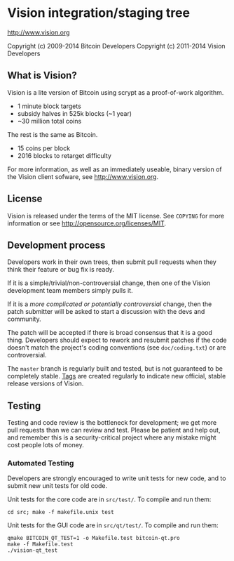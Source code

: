 Vision integration/staging tree
================================

http://www.vision.org

Copyright (c) 2009-2014 Bitcoin Developers
Copyright (c) 2011-2014 Vision Developers

What is Vision?
----------------

Vision is a lite version of Bitcoin using scrypt as a proof-of-work algorithm.
 - 1 minute block targets
 - subsidy halves in 525k blocks (~1 year)
 - ~30 million total coins

The rest is the same as Bitcoin.
 - 15 coins per block
 - 2016 blocks to retarget difficulty

For more information, as well as an immediately useable, binary version of
the Vision client sofware, see http://www.vision.org.

License
-------

Vision is released under the terms of the MIT license. See `COPYING` for more
information or see http://opensource.org/licenses/MIT.

Development process
-------------------

Developers work in their own trees, then submit pull requests when they think
their feature or bug fix is ready.

If it is a simple/trivial/non-controversial change, then one of the Vision
development team members simply pulls it.

If it is a *more complicated or potentially controversial* change, then the patch
submitter will be asked to start a discussion with the devs and community.

The patch will be accepted if there is broad consensus that it is a good thing.
Developers should expect to rework and resubmit patches if the code doesn't
match the project's coding conventions (see `doc/coding.txt`) or are
controversial.

The `master` branch is regularly built and tested, but is not guaranteed to be
completely stable. [Tags](https://github.com/vision-project/vision/tags) are created
regularly to indicate new official, stable release versions of Vision.

Testing
-------

Testing and code review is the bottleneck for development; we get more pull
requests than we can review and test. Please be patient and help out, and
remember this is a security-critical project where any mistake might cost people
lots of money.

### Automated Testing

Developers are strongly encouraged to write unit tests for new code, and to
submit new unit tests for old code.

Unit tests for the core code are in `src/test/`. To compile and run them:

    cd src; make -f makefile.unix test

Unit tests for the GUI code are in `src/qt/test/`. To compile and run them:

    qmake BITCOIN_QT_TEST=1 -o Makefile.test bitcoin-qt.pro
    make -f Makefile.test
    ./vision-qt_test

